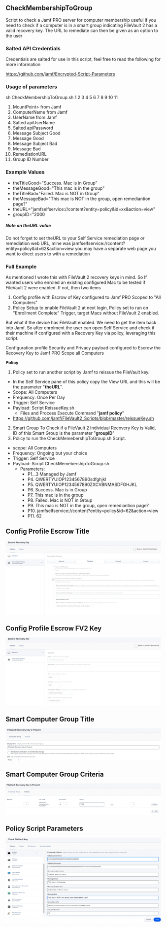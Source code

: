 ## CheckMembershipToGroup
Script to check a Jamf PRO server for computer membership useful if you need to check if a computer is in a  smart group indicating FileVault 2 has a valid recovery key. The URL to remediate can then be given as an option to the user

### Salted API Credentials
Credentials are salted for use in this script, feel free to read the following for more information

https://github.com/jamf/Encrypted-Script-Parameters

### Usage of parameters
sh CheckMembershipToGroup.sh 1 2 3 4 5 6 7 8 9 10 11
1. MountPoint> 	from Jamf
2. ComputerName 	from Jamf
3. UserName 		from Jamf
4. Salted apiUserName
5. Salted apiPassword
6. Message Subject Good
7. Message Good
8. Message Subject Bad
9. Message Bad
10. RemediationURL
11. Group ID Number
  
### Example Values
- theTitleGood="Success. Mac is in Group"
- theMessageGood="This mac is in the group"
- theTitleBad="Failed. Mac is NOT in Group"
- theMessageBad="This mac is NOT in the group, open remediantion page?"
- theURL="jamfselfservice://content?entity=policy&id=xx&action=view"
- groupID="2000

##### Note on theURL value
Do not forget to set theURL to your Self Service remediation page or remediation web URL, mine was
jamfselfservice://content?entity=policy&id=62&action=view
you may have a separate web page you want to direct users to with a remediation

### Full Example
As mentioned I wrote this with FileVault 2 recovery keys in mind. So If wanted users who enroled an existing configured Mac to be tested if FileVault 2 were enabled. If not, then two items
1. Config profile with Escrow of Key configured to Jamf PRO Scoped to "All Computers"
2. Policy Setup to enable FileVault 2 at next login, Policy set to run on "Enrollment Complete" Trigger, target Macs without FileVault 2 enabled.

But what if the device has FileVault enabled. We need to get the item back into Jamf. So after enrolment the user can open Self Service and check if their machine if configured with a Recovery Key via policy, leveraging this script.

Configuration profile
Security and Privacy payload configured to Escrow the Recovery Key to Jamf PRO Scope all Computers

**Policy**
1. Policy set to run another script by Jamf to reissue the FileVault key.
  - In the Self Service pane of this policy copy the View URL and this will be the parameter "__theURL__".
  - Scope: All Computers
  - Frequency: Once Per Day
  - Trigger: Self Service
  - Payload:  Script ReissueKey.sh
    - Files and Process Execute Command "**jamf policy**"
  - https://github.com/jamf/FileVault2_Scripts/blob/master/reissueKey.sh
2. Smart Group
  To Check if a FileVault 2 Individual Recovery Key is Valid, ID of this Smart Group is the parameter "__groupID__"
3. Policy to run the CheckMemebershipToGroup.sh Script.
- scope:      All Computers
- Frequency:  Ongoing but your choice  
- Trigger:    Self Service
- Payload:    Script CheckMemebershipToGroup.sh
  - Parameters:
    - P1...3 Managed by Jamf
    - P4. QWERTYUIOP1234567890sdfghjkl
    - P5. QWERTYUIOP1234567890ZXCVBNMASDFGHJKL
    - P6. Success. Mac is in Group
    - P7. This mac is in the group
    - P8. Failed. Mac is NOT in Group
    - P9. This mac is NOT in the group, open remediantion page?
    - P10. jamfselfservice://content?entity=policy&id=62&action=view
    - P11. 62

## Config Profile Escrow Title
![Config Profile Escrow Title](/images/CPEscrowTitle.png)

## Config Profile Escrow FV2 Key
![Config Profile Escrow FV2 Key](/images/CPEscrowFV2Key.png)

## Smart Computer Group Title
![Smart Computer Group Title](/images/SmartGroupTitle.png)

## Smart Computer Group Criteria
![Smart Computer Group Criteria](/images/SmartGroupCriteriaFV2Valid.png)

## Policy Script Parameters
![Policy Script Parameters](/images/PolicyScriptParameters.png)
